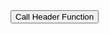 <article>

<form><input type="button" value="Call Header Function" onclick="HeaderAlert();"></form>

</article>
